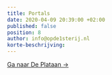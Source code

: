 ```yaml
---
title: Portals
date: 2020-04-09 20:39:00 +02:00
published: false
position: 8
author: info@opde1sterij.nl
korte-beschrijving: 
---
```


[Ga naar De Plataan →](https://vimeo.com/showcase/deplataan)
